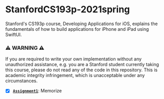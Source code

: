 # StanfordCS193p-2021spring
Stanford's CS193p course, Developing Applications for iOS, explains the fundamentals of how to build applications for iPhone and iPad using SwiftUI.

### :warning: WARNING :warning:

If you are required to write your own implementation without any unauthorized assistance, e.g. you are a Stanford student currently taking this course, please do not read any of the code in this repository. This is academic integrity infringement, which is unacceptable under any circumstances.

- [x] [**`Assignment1`**](https://github.com/ibiza19/StanfordCS193p-2021spring/tree/main/Assignment1): Memorize

